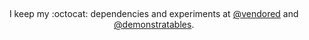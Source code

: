 
##

<p align="center">
  I keep my :octocat: dependencies and experiments at <a href="https://github.com/vendored" alt="@vendored">@vendored</a> and <a href="https://github.com/demonstratables" alt="@demonstratables">@demonstratables</a>.
</p>
